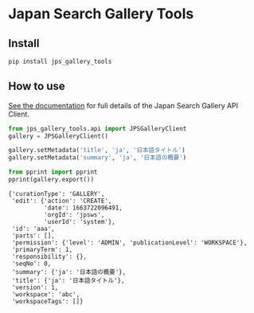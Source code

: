 Japan Search Gallery Tools
================

<!-- WARNING: THIS FILE WAS AUTOGENERATED! DO NOT EDIT! -->

## Install

``` sh
pip install jps_gallery_tools
```

## How to use

[See the
documentation](https://nakamura196.github.io/jps_gallery_tools/api.html)
for full details of the Japan Search Gallery API Client.

``` python
from jps_gallery_tools.api import JPSGalleryClient
gallery = JPSGalleryClient()
```

``` python
gallery.setMetadata('title', 'ja', '日本語タイトル')
gallery.setMetadata('summary', 'ja', '日本語の概要')
```

``` python
from pprint import pprint
pprint(gallery.export())
```

    {'curationType': 'GALLERY',
     'edit': {'action': 'CREATE',
              'date': 1663722096491,
              'orgId': 'jpsws',
              'userId': 'system'},
     'id': 'aaa',
     'parts': [],
     'permission': {'level': 'ADMIN', 'publicationLevel': 'WORKSPACE'},
     'primaryTerm': 1,
     'responsibility': {},
     'seqNo': 0,
     'summary': {'ja': '日本語の概要'},
     'title': {'ja': '日本語タイトル'},
     'version': 1,
     'workspace': 'abc',
     'workspaceTags': []}
